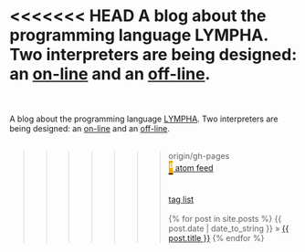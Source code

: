 <script>
document.getElementById("indexsmall").style.backgroundColor="#EFAB00";
document.getElementById("indextext").style.color="#000000";
document.getElementById("index").className="menu2active";
</script>
<<<<<<< HEAD
A blog about the programming language LYMPHA. Two interpreters are being designed: an [on-line](http://rickardhultgren.github.io/lymphaonline/index) and an [off-line](https://lympha-interpreter.readthedocs.io/en/latest/).<br><br>
=======
A blog about the programming language [LYMPHA](https://lympha.readthedocs.io/en/latest/). Two interpreters are being designed: an [on-line](http://rickardhultgren.github.io/lymphaonline/index) and an [off-line](https://lympha-interpreter.readthedocs.io/en/latest/).<br><br>
>>>>>>> origin/gh-pages
<span id="Rss" style="display:table;"> [<i class="material-icons" style="background-color:#EFAB00;color:#ffffff;font-size:1.5em;margin-top:.5em; margin-bottom:-.5em;display: table-cell;vertical-align: middle;">&#xE0E5;</i><span style="vertical-align: middle;display:table-cell;">&nbsp;atom feed </span> ]({{site.baseurl}}/atom.xml)</span>
<br><br>
<a href="{{site.baseurl}}/tags">tag list</a>
<br><br>
{% for post in site.posts %}
{{ post.date | date_to_string }} &raquo; <a href="/lymphablog{{post.url}}">{{ post.title }}</a>
{% endfor %}


